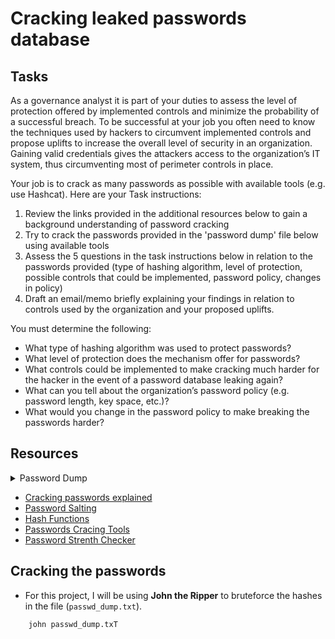 # Cracking leaked passwords database

## Tasks
As a governance analyst it is part of your duties to assess the level of protection offered by implemented controls and minimize the probability of a successful breach. To be successful at your job you often need to know the techniques used by hackers to circumvent implemented controls and propose uplifts to increase the overall level of security in an organization. Gaining valid credentials gives the attackers access to the organization’s IT system, thus circumventing most of perimeter controls in place.

Your job is to crack as many passwords as possible with available tools (e.g. use Hashcat). Here are your Task instructions:

1. Review the links provided in the additional resources below to gain a background understanding of password cracking
2. Try to crack the passwords provided in the 'password dump' file below using available tools
3. Assess the 5 questions in the task instructions below in relation to the passwords provided (type of hashing algorithm, level of protection, possible controls that could be implemented, password policy, changes in policy)
4. Draft an email/memo briefly explaining your findings in relation to controls used by the organization and your proposed uplifts. 
 
You must determine the following:

- What type of hashing algorithm was used to protect passwords?
- What level of protection does the mechanism offer for passwords?
- What controls could be implemented to make cracking much harder for the hacker in the event of a password database leaking again?
- What can you tell about the organization’s password policy (e.g. password length, key space, etc.)?
- What would you change in the password policy to make breaking the passwords harder? 

## Resources
<details>
	<summary> Password Dump </summary>

 	
		experthead:e10adc3949ba59abbe56e057f20f883e
		interestec:25f9e794323b453885f5181f1b624d0b
		ortspoon:d8578edf8458ce06fbc5bb76a58c5ca4
		reallychel:5f4dcc3b5aa765d61d8327deb882cf99
		simmson56:96e79218965eb72c92a549dd5a330112
		bookma:25d55ad283aa400af464c76d713c07ad
		popularkiya7:e99a18c428cb38d5f260853678922e03
		eatingcake1994:fcea920f7412b5da7be0cf42b8c93759
		heroanhart:7c6a180b36896a0a8c02787eeafb0e4c
		edi_tesla89:6c569aabbf7775ef8fc570e228c16b98
		liveltekah:3f230640b78d7e71ac5514e57935eb69
		blikimore:917eb5e9d6d6bca820922a0c6f7cc28b
		johnwick007:f6a0cb102c62879d397b12b62c092c06
		flamesbria2001:9b3b269ad0a208090309f091b3aba9db
		oranolio:16ced47d3fc931483e24933665cded6d
		spuffyffet:1f5c5683982d7c3814d4d9e6d749b21e
		moodie:8d763385e0476ae208f21bc63956f748
		nabox:defebde7b6ab6f24d5824682a16c3ae4
		bandalls:bdda5f03128bcbdfa78d8934529048cf
  
	
</details>


- [Cracking passwords explained](https://arstechnica.com/information-technology/2013/05/how-crackers-make-minced-meat-out-of-your-passwords/)
- [Password Salting](https://arstechnica.com/information-technology/2013/05/how-crackers-make-minced-meat-out-of-your-passwords/)
- [Hash Functions](https://en.wikipedia.org/wiki/Cryptographic_hash_function)
- [Passwords Cracing Tools](https://en.wikipedia.org/wiki/Password_cracking#Software)
- [Password Strenth Checker](https://howsecureismypassword.net/)

## Cracking the passwords
- For this project, I will be using **John the Ripper** to bruteforce the hashes in the file (`passwd_dump.txt`).

```bash
	john passwd_dump.txT
```
